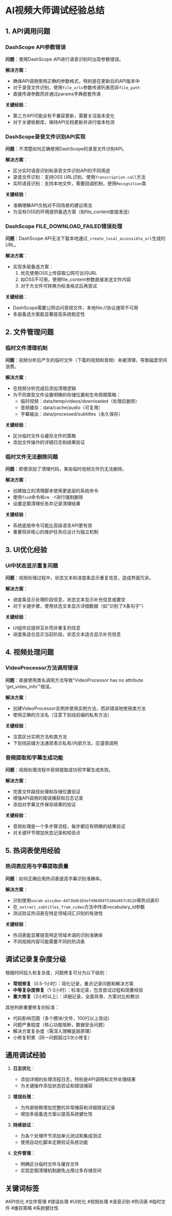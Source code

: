 # AI视频大师调试经验总结

## 1. API调用问题

### DashScope API参数错误

**问题**：使用DashScope API进行语音识别时出现参数错误。

**解决方案**：
- 确保API调用使用正确的参数格式，特别是在更新后的API版本中
- 对于录音文件识别，使用`file_urls`参数传递列表而非`file_path`
- 直接传递参数而非通过params字典嵌套传递

**关键经验**：
- 第三方API可能会有不兼容更新，需要关注版本变化
- 对于关键依赖库，保持API文档更新并进行版本检测

### DashScope录音文件识别API实现

**问题**：不清楚如何正确使用DashScope的录音文件识别API。

**解决方案**：
- 区分实时语音识别和录音文件识别API的不同用途
- 录音文件识别：支持OSS URL识别，使用`Transcription.call`方法
- 实时语音识别：支持本地文件，需要回调机制，使用`Recognition`类

**关键经验**：
- 准确理解API文档对不同场景的建议用法
- 为没有OSS的环境提供备选方案（如file_content直接发送）

### DashScope FILE_DOWNLOAD_FAILED错误处理

**问题**：DashScope API无法下载本地通过`_create_local_accessible_url`生成的URL。

**解决方案**：
- 实现多层备选方案：
  1. 优先使用OSS上传获取公网可访问URL
  2. 如OSS不可用，使用file_content参数直接发送文件内容
  3. 对于大文件可转换为标准格式后再尝试

**关键经验**：
- DashScope需要公网访问音频文件，本地file://协议通常不可用
- 多层备选方案能显著提高系统稳定性

## 2. 文件管理问题

### 临时文件清理机制

**问题**：视频分析后产生的临时文件（下载的视频和音频）未被清理，导致磁盘空间浪费。

**解决方案**：
- 在视频分析完成后添加清理逻辑
- 为不同类型文件设置明确的存储位置和生命周期策略：
  - 临时视频：data/temp/videos/downloaded（处理后删除）
  - 音频缓存：data/cache/audio（可复用）
  - 字幕输出：data/processed/subtitles（永久保存）

**关键经验**：
- 区分临时文件与缓存文件的策略
- 添加文件操作的详细日志和结果验证

### 临时文件无法删除问题

**问题**：即使添加了清理代码，某些临时视频文件仍无法删除。

**解决方案**：
- 创建独立的清理脚本使用更底层的系统命令
- 使用`find`命令和`rm -f`进行强制删除
- 设置定期清理任务并记录清理结果

**关键经验**：
- 系统底层命令可能比高级语言API更有效
- 重要但非核心的维护任务应设计为独立机制

## 3. UI优化经验

### UI中状态显示重复问题

**问题**：视频处理过程中，状态文本和进度条显示重复信息，造成界面冗余。

**解决方案**：
- 进度条显示处理阶段信息，状态文本显示补充信息或置空
- 对于关键步骤，使用状态文本显示详细数据（如"识别了X条句子"）

**关键经验**：
- UI组件应提供互补而非重复的信息
- 进度条适合显示当前阶段，状态文本适合显示补充信息

## 4. 视频处理问题

### VideoProcessor方法调用错误

**问题**：直接使用类名调用方法导致"VideoProcessor has no attribute 'get_video_info'"错误。

**解决方案**：
- 创建VideoProcessor实例并使用实例方法，而非错误地使用类方法
- 使用正确的方法名（注意下划线前缀的私有方法）

**关键经验**：
- 注意区分实例方法和类方法
- 下划线前缀方法通常表示私有/内部方法，应谨慎调用

### 音频提取和字幕生成功能

**问题**：视频处理流程中音频提取成功但字幕生成失败。

**解决方案**：
- 完善文件路径处理和存储位置验证
- 增强API调用的错误捕获和日志记录
- 添加对字幕文件保存结果的验证

**关键经验**：
- 音频处理是一个多步骤流程，每步都应有明确的结果验证
- 对关键环节增加状态记录和校验点

## 5. 热词表使用经验

### 热词表应用与字幕提取质量

**问题**：如何正确应用热词表提高字幕识别准确率。

**解决方案**：
- 识别使用`vocab-aivideo-4d73bdb1b5ef496d94f5104a957c012b`等热词表ID
- 在`_extract_subtitles_from_video`方法中传递vocabulary_id参数
- 测试验证热词表在特定领域词汇识别的有效性

**关键经验**：
- 热词表能显著提高特定领域术语的识别准确率
- 不同视频内容可能需要不同的热词表

## 调试记录复杂度分级

根据时间投入和复杂度，问题修复可分为以下级别：
- **常规修复**（0.5-1小时）：简化记录，重点记录问题和解决方案
- **中等复杂度修复**（1-2小时）：标准记录，包含尝试过程和简要经验
- **重大修复**（2小时以上）：详细记录，全面背景、方案对比和教训

其他判断重要修复的标准：
- 代码影响范围（多个模块/文件，100行以上改动）
- 问题严重程度（核心功能阻断，数据安全问题）
- 解决方案复杂度（需深入理解底层原理）
- 小修复积累（同一问题超过3次小修复）

## 通用调试经验

1. **日志优化**：
   - 添加详细的处理流程日志，特别是API调用和文件处理结果
   - 为关键操作添加状态验证和错误捕获

2. **错误处理**：
   - 为外部依赖增加完整的异常捕获和详细错误记录
   - 增加多层备选方案以提高系统健壮性

3. **持续验证**：
   - 为各个处理环节添加单元测试和集成测试
   - 使用自动化脚本定期验证系统功能

4. **文件管理**：
   - 明确区分临时文件与缓存文件
   - 实现定期清理机制避免占用过多存储空间

## 关键词标签

#API优化 #文件管理 #错误处理 #UI优化 #视频处理 #语音识别 #热词表 #临时文件 #缓存策略 #系统健壮性
